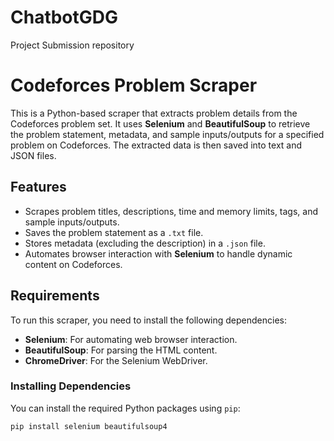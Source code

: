 # ChatbotGDG
Project Submission repository 

# Codeforces Problem Scraper

This is a Python-based scraper that extracts problem details from the Codeforces problem set. It uses **Selenium** and **BeautifulSoup** to retrieve the problem statement, metadata, and sample inputs/outputs for a specified problem on Codeforces. The extracted data is then saved into text and JSON files.

## Features

- Scrapes problem titles, descriptions, time and memory limits, tags, and sample inputs/outputs.
- Saves the problem statement as a `.txt` file.
- Stores metadata (excluding the description) in a `.json` file.
- Automates browser interaction with **Selenium** to handle dynamic content on Codeforces.
  
## Requirements

To run this scraper, you need to install the following dependencies:

- **Selenium**: For automating web browser interaction.
- **BeautifulSoup**: For parsing the HTML content.
- **ChromeDriver**: For the Selenium WebDriver.

### Installing Dependencies

You can install the required Python packages using `pip`:

```bash
pip install selenium beautifulsoup4
